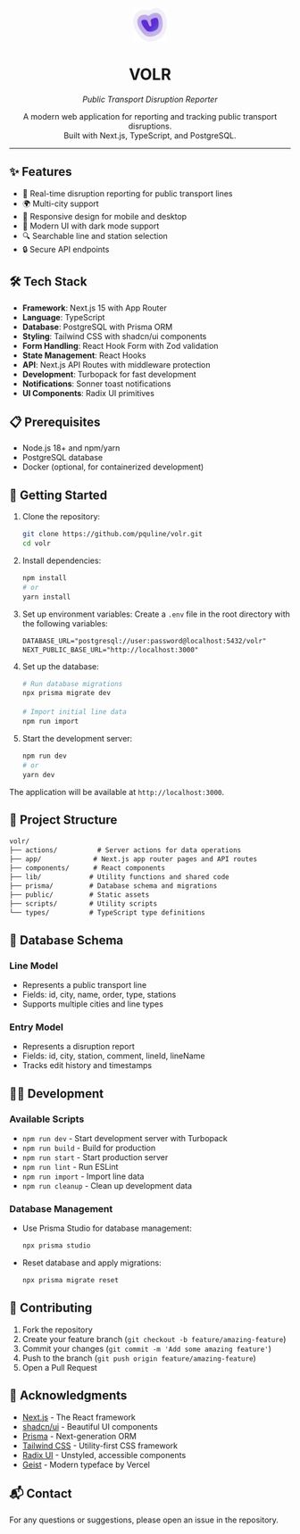 <p align="center">
  <img src="public/logo.png" alt="Volr Logo" width="60" />
</p>

<h1 align="center">VOLR</h1>
<p align="center"><em>Public Transport Disruption Reporter</em></p>

<p align="center">
  A modern web application for reporting and tracking public transport disruptions.<br/>
  Built with Next.js, TypeScript, and PostgreSQL.
</p>

---

## ✨ Features

- 🚌 Real-time disruption reporting for public transport lines
- 🌍 Multi-city support
- 📱 Responsive design for mobile and desktop
- 🎨 Modern UI with dark mode support
- 🔍 Searchable line and station selection
- 🔒 Secure API endpoints

## 🛠️ Tech Stack

- **Framework**: Next.js 15 with App Router
- **Language**: TypeScript
- **Database**: PostgreSQL with Prisma ORM
- **Styling**: Tailwind CSS with shadcn/ui components
- **Form Handling**: React Hook Form with Zod validation
- **State Management**: React Hooks
- **API**: Next.js API Routes with middleware protection
- **Development**: Turbopack for fast development
- **Notifications**: Sonner toast notifications
- **UI Components**: Radix UI primitives

## 📋 Prerequisites

- Node.js 18+ and npm/yarn
- PostgreSQL database
- Docker (optional, for containerized development)

## 🚀 Getting Started

1. Clone the repository:
   ```bash
   git clone https://github.com/pquline/volr.git
   cd volr
   ```

2. Install dependencies:
   ```bash
   npm install
   # or
   yarn install
   ```

3. Set up environment variables:
   Create a `.env` file in the root directory with the following variables:
   ```
   DATABASE_URL="postgresql://user:password@localhost:5432/volr"
   NEXT_PUBLIC_BASE_URL="http://localhost:3000"
   ```

4. Set up the database:
   ```bash
   # Run database migrations
   npx prisma migrate dev

   # Import initial line data
   npm run import
   ```

5. Start the development server:
   ```bash
   npm run dev
   # or
   yarn dev
   ```

The application will be available at `http://localhost:3000`.

## 📁 Project Structure

```
volr/
├── actions/          # Server actions for data operations
├── app/             # Next.js app router pages and API routes
├── components/      # React components
├── lib/            # Utility functions and shared code
├── prisma/         # Database schema and migrations
├── public/         # Static assets
├── scripts/        # Utility scripts
└── types/          # TypeScript type definitions
```

## 💾 Database Schema

### Line Model
- Represents a public transport line
- Fields: id, city, name, order, type, stations
- Supports multiple cities and line types

### Entry Model
- Represents a disruption report
- Fields: id, city, station, comment, lineId, lineName
- Tracks edit history and timestamps

## 👨‍💻 Development

### Available Scripts

- `npm run dev` - Start development server with Turbopack
- `npm run build` - Build for production
- `npm run start` - Start production server
- `npm run lint` - Run ESLint
- `npm run import` - Import line data
- `npm run cleanup` - Clean up development data

### Database Management

- Use Prisma Studio for database management:
  ```bash
  npx prisma studio
  ```

- Reset database and apply migrations:
  ```bash
  npx prisma migrate reset
  ```

## 🤝 Contributing

1. Fork the repository
2. Create your feature branch (`git checkout -b feature/amazing-feature`)
3. Commit your changes (`git commit -m 'Add some amazing feature'`)
4. Push to the branch (`git push origin feature/amazing-feature`)
5. Open a Pull Request

## 🙏 Acknowledgments

- [Next.js](https://nextjs.org/) - The React framework
- [shadcn/ui](https://ui.shadcn.com/) - Beautiful UI components
- [Prisma](https://www.prisma.io/) - Next-generation ORM
- [Tailwind CSS](https://tailwindcss.com/) - Utility-first CSS framework
- [Radix UI](https://www.radix-ui.com/) - Unstyled, accessible components
- [Geist](https://vercel.com/font) - Modern typeface by Vercel

## 📬 Contact

For any questions or suggestions, please open an issue in the repository.

